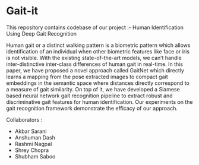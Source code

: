# Gait-it

This repository contains codebase of our project :- Human Identification Using Deep Gait Recognition

Human gait or a distinct walking pattern is a biometric pattern which allows identification of an individual when other biometric features like face or iris is not visible. With the existing state-of-the-art models, we can’t handle inter-distinctive inter-class differences of human gait in real-time. In this paper, we have proposed a novel approach called GaitNet which directly learns a mapping from the pose extracted images to compact gait embeddings in the semantic space where distances directly correspond to a measure of gait similarity. On top of it, we have developed a Siamese based neural network gait recognition pipeline to extract robust and discriminative gait features for human identification. Our experiments on the gait recognition framework demonstrate the efficacy of our approach.

Collaborators :
- Akbar Sarani
- Anshuman Dash
- Rashmi Nagpal
- Shrey Chopra
- Shubham Saboo
